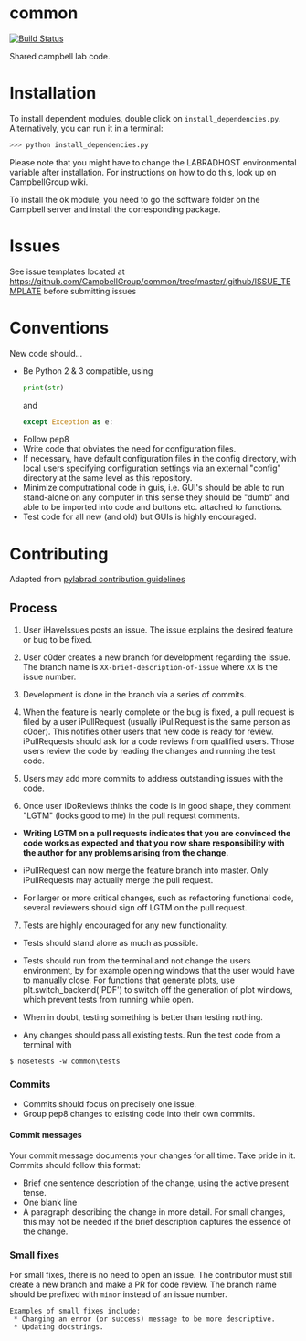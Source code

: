 common
======

[![Build Status](https://travis-ci.org/CampbellGroup/common.svg?branch=166_include_travis)](https://travis-ci.org/CampbellGroup/common)



Shared campbell lab code.

# Installation
To install dependent modules, double click on ```install_dependencies.py```. Alternatively, you can run it in a terminal:

```bash
>>> python install_dependencies.py
```

Please note that you might have to change the LABRADHOST environmental variable after installation. For instructions on how to do this, look up on CampbellGroup wiki.

To install the ok module, you need to go the software folder on the Campbell server and install the corresponding package.

# Issues

See issue templates located at https://github.com/CampbellGroup/common/tree/master/.github/ISSUE_TEMPLATE before submitting issues

# Conventions
New code should...  
* Be Python 2 & 3 compatible, using
   ```python
   print(str)
   ````
   and
   ```python
   except Exception as e:
   ```
* Follow pep8  
* Write code that obviates the need for configuration files.
* If necessary, have default configuration files in the config directory, with local users specifying configuration settings via an external "config" directory at the  same level as this repository.    
* Minimize computrational code in guis, i.e. GUI's should be able to run stand-alone on any computer in this sense they should be "dumb" and able to be imported into code and buttons etc. attached to functions.
* Test code for all new (and old) but GUIs is highly encouraged.    


# Contributing
Adapted from [pylabrad contribution guidelines](https://github.com/labrad/labrad/blob/master/contributing.md)

## Process

1. User iHaveIssues posts an issue.  The issue explains the desired feature  or bug to be fixed.

2. User c0der creates a new branch for development regarding the issue. The branch name is `XX-brief-description-of-issue` where `XX` is the issue number.

3. Development is done in the branch via a series of commits.

4. When the feature is nearly complete or the bug is fixed, a pull request is filed by a user iPullRequest (usually iPullRequest is the same person as c0der).  This notifies other users that new code is ready for review. iPullRequests should ask for a code reviews from qualified users. Those users review the code by reading the changes and running the test code.

5. Users may add more commits to address outstanding issues with the code.

6. Once user iDoReviews thinks the code is in good shape, they comment "LGTM" (looks good to me) in the pull request comments.

- **Writing LGTM on a pull requests indicates that you are convinced the code works as expected and that you now share responsibility with the author for any problems arising from the change.**  

- iPullRequest can now merge the feature branch into master.  Only iPullRequests may actually merge the pull request.      

- For larger or more critical changes, such as refactoring functional code, several reviewers should sign off LGTM on the pull request.

7. Tests are highly encouraged for any new functionality.  
- Tests should stand alone as much as possible.  
- Tests should run from the terminal and not change the users environment, by for example opening windows that the user would have to manually close. For functions that generate plots, use plt.switch_backend('PDF') to switch off the generation of plot windows, which prevent tests from running while open.  
- When in doubt, testing something is better than testing nothing.  

- Any changes should pass all existing tests. Run the test code from a terminal with    
```
$ nosetests -w common\tests
```  

### Commits

* Commits should focus on precisely one issue.  
* Group pep8 changes to existing code into their own commits.  

#### Commit messages

Your commit message documents your changes for all time. Take pride in it. Commits should follow this format:

* Brief one sentence description of the change, using the active present tense.
* One blank line
* A paragraph describing the change in more detail. For small changes, this may not be needed if the brief description captures the essence of the change.


### Small fixes

For small fixes, there is no need to open an issue. The contributor must still create a new branch and make a PR for code review. The branch name should be prefixed with `minor` instead of an issue number.

    Examples of small fixes include:
     * Changing an error (or success) message to be more descriptive.
     * Updating docstrings.

